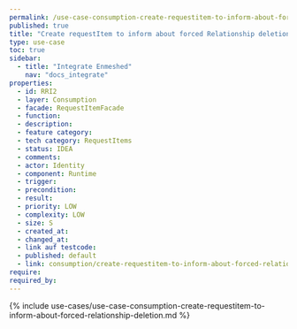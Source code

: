 ```yaml
---
permalink: /use-case-consumption-create-requestitem-to-inform-about-forced-relationship-deletion
published: true
title: "Create requestItem to inform about forced Relationship deletion"
type: use-case
toc: true
sidebar:
  - title: "Integrate Enmeshed"
    nav: "docs_integrate"
properties:
  - id: RRI2
  - layer: Consumption
  - facade: RequestItemFacade
  - function:
  - description:
  - feature category:
  - tech category: RequestItems
  - status: IDEA
  - comments:
  - actor: Identity
  - component: Runtime
  - trigger:
  - precondition:
  - result:
  - priority: LOW
  - complexity: LOW
  - size: S
  - created_at:
  - changed_at:
  - link auf testcode:
  - published: default
  - link: consumption/create-requestitem-to-inform-about-forced-relationship-deletion
require:
required_by:
---
```


{% include use-cases/use-case-consumption-create-requestitem-to-inform-about-forced-relationship-deletion.md %}
